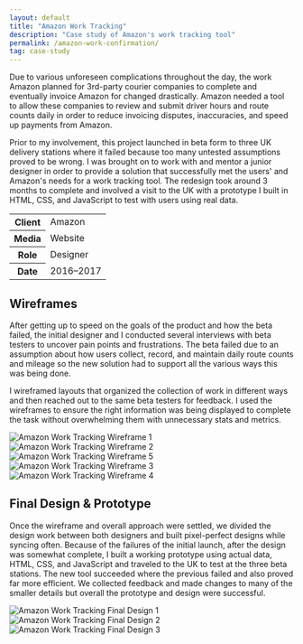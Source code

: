 ```yaml
---
layout: default
title: "Amazon Work Tracking"
description: "Case study of Amazon's work tracking tool"
permalink: /amazon-work-confirmation/
tag: case-study
---
```


<section class="grid grid-item-12/12">
	<div class="grid-item-12/12 grid-item-7/12@md">
		<p>Due to various unforeseen complications throughout the day, the work Amazon planned for 3rd-party courier companies to complete and eventually invoice Amazon for changed drastically. Amazon needed a tool to allow these companies to review and submit driver hours and route counts daily in order to reduce invoicing disputes, inaccuracies, and speed up payments from Amazon.</p>
		<p>Prior to my involvement, this project launched in beta form to three UK delivery stations where it failed because too many untested assumptions proved to be wrong. I was brought on to work with and mentor a junior designer in order to provide a solution that successfully met the users' and Amazon's needs for a work tracking tool. The redesign took around 3 months to complete and involved a visit to the UK with a prototype I built in HTML, CSS, and JavaScript to test with users using real data.</p>
	</div>
	<aside class="project-meta grid-item-12/12 grid-item-5/12@md">
		<table>
			<tbody>
				<tr>
					<th>Client</th>
					<td>Amazon</td>
				</tr>
				<tr>
					<th>Media</th>
					<td>Website</td>
				</tr>
				<tr>
					<th>Role</th>
					<td>Designer</td>
				</tr>
				<tr>
					<th>Date</th>
					<td>2016–2017</td>
				</tr>
			</tbody>
		</table>
	</aside>
</section>
<section class="grid grid-item-12/12">
	<div class="grid-item-12/12 grid-item-4/12@md">
		<h2 class="mb-3">Wireframes</h2>
		<p>After getting up to speed on the goals of the product and how the beta failed, the initial designer and I conducted several interviews with beta testers to uncover pain points and frustrations. The beta failed due to an assumption about how users collect, record, and maintain daily route counts and mileage so the new solution had to support all the various ways this was being done.</p>
		<p>I wireframed layouts that organized the collection of work in different ways and then reached out to the same beta testers for feedback. I used the wireframes to ensure the right information was being displayed to complete the task without overwhelming them with unnecessary stats and metrics.</p>
	</div>
	<div class="grid-item-12/12 grid-item-8/12@md grid">
		<img class="grid-item-6/12" src="//jessetrippe-cdn-173419.appspot.com/portfolio/amazon-work-tracking-wireframe-01.png" alt="Amazon Work Tracking Wireframe 1">
		<img class="grid-item-6/12" src="//jessetrippe-cdn-173419.appspot.com/portfolio/amazon-work-tracking-wireframe-02.png" alt="Amazon Work Tracking Wireframe 2">
		<img class="grid-item-6/12" src="//jessetrippe-cdn-173419.appspot.com/portfolio/amazon-work-tracking-wireframe-03.png" alt="Amazon Work Tracking Wireframe 5">
		<img class="grid-item-6/12" src="//jessetrippe-cdn-173419.appspot.com/portfolio/amazon-work-tracking-wireframe-04.png" alt="Amazon Work Tracking Wireframe 3">
		<img class="grid-item-6/12" src="//jessetrippe-cdn-173419.appspot.com/portfolio/amazon-work-tracking-wireframe-05.png" alt="Amazon Work Tracking Wireframe 4">
	</div>
</section>
<section class="grid grid-item-12/12">
	<div class="grid-item-12/12 grid-item-4/12@md">
		<h2 class="mb-3">Final Design &amp; Prototype</h2>
		<p>Once the wireframe and overall approach were settled, we divided the design work between both designers and built pixel-perfect designs while syncing often. Because of the failures of the initial launch, after the design was somewhat complete, I built a working prototype using actual data, HTML, CSS, and JavaScript and traveled to the UK to test at the three beta stations. The new tool succeeded where the previous failed and also proved far more efficient. We collected feedback and made changes to many of the smaller details but overall the prototype and design were successful.</p>
	</div>
	<div class="grid-item-12/12 grid-item-8/12@md grid">
		<img class="grid-item-12/12" src="//jessetrippe-cdn-173419.appspot.com/portfolio/amazon-work-tracking-01.png" alt="Amazon Work Tracking Final Design 1">
		<img class="grid-item-12/12" src="//jessetrippe-cdn-173419.appspot.com/portfolio/amazon-work-tracking-02.png" alt="Amazon Work Tracking Final Design 2">
		<img class="grid-item-12/12" src="//jessetrippe-cdn-173419.appspot.com/portfolio/amazon-work-tracking-03.png" alt="Amazon Work Tracking Final Design 3">
	</div>
</section>
